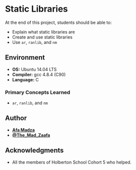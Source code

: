 # Static Libraries
At the end of this project, students should be able to:

* Explain what static libraries are
* Create and use static libraries
* Use ``ar``, ``ranlib``, and ``nm``

## Environment

* __OS:__ Ubuntu 14.04 LTS
* __Compiler:__ gcc 4.8.4 (C90)
* __Language:__ C

### Primary Concepts Learned

* ``ar``, ``ranlib``, and ``nm``

## Author

* [**Afa Madza**](https://github.com/AfaMadza)
* [**@The_Mad_Zaafa**](https://twitter.com/The_Mad_Zaafa)

## Acknowledgments
* All the members of Holberton School Cohort 5 who helped.
